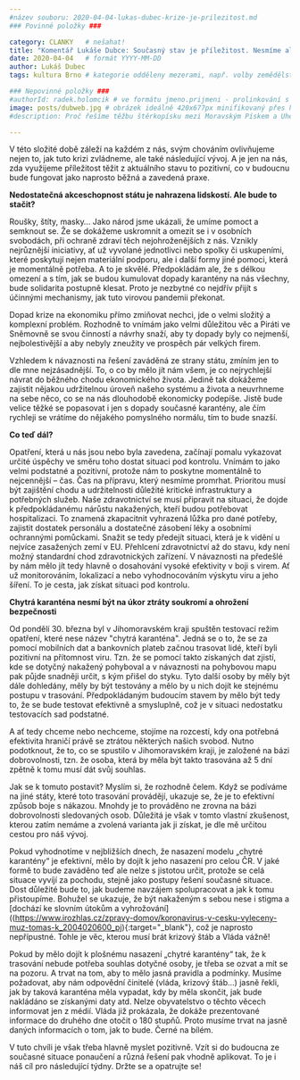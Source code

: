 ```yaml
---
#název souboru: 2020-04-04-lukas-dubec-krize-je-prilezitost.md
### Povinné položky ###

category: CLANKY   # nešahat!
title: "Komentář Lukáše Dubce: Současný stav je příležitost. Nesmíme ale rezignovat na ochranu soukromí"
date: 2020-04-04   # formát YYYY-MM-DD
author: Lukáš Dubec
tags: kultura Brno # kategorie odděleny mezerami, např. volby zemědělství životní-prostředí piráti (viz https://jihomoravsky.pirati.cz/tags/)

### Nepovinné položky ###
#authorId: radek.holomcik # ve formátu jmeno.prijmeni - prolinkování s profilem přes uid
image: posts/dubweb.jpg # obrázek ideálně 420x677px minifikovaný přes https://tinypng.com/
#description: Proč řešíme těžbu štěrkopísku mezi Moravským Pískem a Uherským Ostrohem? Podrobné info o celé kauze.

---
```


V této složité době záleží na každém z nás, svým chováním ovlivňujeme nejen to, jak tuto krizi zvládneme, ale také následující vývoj. A je jen na nás, zda využijeme příležitost těžit z aktuálního stavu to pozitivní, co v budoucnu bude fungovat jako naprosto běžná a zavedená praxe.

**Nedostatečná akceschopnost státu je nahrazena lidskostí. Ale bude to stačit?**

Roušky, štíty, masky… Jako národ jsme ukázali, že umíme pomoct a semknout se. Že se dokážeme uskromnit a omezit se i v osobních svobodách, při ochraně zdraví těch nejohroženějších z nás. Vznikly nejrůznější iniciativy, ať už vyvolané jednotlivci nebo spolky či uskupeními, které poskytují nejen materiální podporu, ale i další formy jiné pomoci, která je momentálně potřeba. A to je skvělé. Předpokládám ale, že s délkou omezení a s tím, jak se budou kumulovat dopady karantény na nás všechny, bude solidarita postupně klesat. Proto je nezbytné co nejdřív přijít s účinnými mechanismy, jak tuto virovou pandemii překonat.

Dopad krize na ekonomiku přímo zmiňovat nechci, jde o velmi složitý a komplexní problém. Rozhodně to vnímám jako velmi důležitou věc a Piráti ve Sněmovně se svou činností a návrhy snaží, aby ty dopady byly co nejmenší, nejbolestivější a aby nebyly zneužity ve prospěch pár velkých firem. 

Vzhledem k návaznosti na řešení zaváděná ze strany státu, zmíním jen to dle mne nejzásadnější. To, o co by mělo jít nám všem, je co nejrychlejší návrat do běžného chodu ekonomického života. Jedině tak dokážeme zajistit nějakou udržitelnou úroveň našeho systému a života a neuvrhneme na sebe něco, co se na nás dlouhodobě ekonomicky podepíše. Jistě bude velice těžké se popasovat i jen s dopady současné karantény, ale čím rychleji se vrátíme do nějakého pomyslného normálu, tím to bude snazší.

**Co teď dál?**

Opatření, která u nás jsou nebo byla zavedena, začínají pomalu vykazovat určité úspěchy ve směru toho dostat situaci pod kontrolu. Vnímám to jako velmi podstatné a pozitivní, protože nám to poskytne momentálně to nejcennější – čas. Čas na přípravu, který nesmíme promrhat. Prioritou musí být zajištění chodu a udržitelnosti důležité kritické infrastruktury a potřebných služeb. Naše zdravotnictví se musí připravit na situaci, že dojde k předpokládanému nárůstu nakažených, kteří budou potřebovat hospitalizaci. To znamená zkapacitnit vyhrazená lůžka pro dané potřeby, zajistit dostatek personálu a dostatečné zásobení léky a osobními ochrannými pomůckami. Snažit se tedy předejít situaci, která je k vidění u nejvíce zasažených zemí v EU. Přehlcení zdravotnictví až do stavu, kdy není možný standardní chod zdravotnických zařízení. V návaznosti na předešlé by nám mělo jít tedy hlavně o dosahování vysoké efektivity v boji s virem. Ať už monitorováním, lokalizací a nebo vyhodnocováním výskytu viru a jeho šíření. To je cesta, jak získat situaci pod kontrolu.

**Chytrá karanténa nesmí být na úkor ztráty soukromí a ohrožení bezpečnosti**

Od pondělí 30. března byl v Jihomoravském kraji spuštěn testovací režim opatření, které nese název "chytrá karanténa". Jedná se o to, že se za pomocí mobilních dat a bankovních plateb začnou trasovat lidé, kteří byli pozitivní na přítomnost viru. Tzn. že se pomocí takto získaných dat zjistí, kde se dotyčný nakažený pohyboval a v návaznosti na pohybovou mapu pak půjde snadněji určit, s kým přišel do styku. Tyto další osoby by měly být dále dohledány, měly by být testovány a mělo by u nich dojít ke stejnému postupu v trasování. Předpokládaným budoucím stavem by mělo být tedy to, že se bude testovat efektivně a smysluplně, což je v situaci nedostatku testovacích sad podstatné.

A ať tedy chceme nebo nechceme, stojíme na rozcestí, kdy ona potřebná efektivita hraničí právě se ztrátou některých našich svobod. Nutno podotknout, že to, co se spustilo v Jihomoravském kraji, je založené na bázi dobrovolnosti, tzn. že osoba, která by měla být takto trasována až 5 dní zpětně k tomu musí dát svůj souhlas.

Jak se k tomuto postavit? Myslím si, že rozhodně čelem. Když se podíváme na jiné státy, které toto trasování provádějí, ukazuje se, že je to efektivní způsob boje s nákazou. Mnohdy je to prováděno ne zrovna na bázi dobrovolnosti sledovaných osob. Důležitá je však v tomto vlastní zkušenost, kterou zatím nemáme a zvolená varianta jak ji získat, je dle mě určitou cestou pro náš vývoj. 

Pokud vyhodnotíme v nejbližších dnech, že nasazení modelu „chytré karantény“ je efektivní, mělo by dojít k jeho nasazení pro celou ČR. V jaké formě to bude zaváděno teď ale nelze s jistotou určit, protože se celá situace vyvíjí za pochodu, stejně jako postupy řešení současné situace. Dost důležité bude to, jak budeme navzájem spolupracovat a jak k tomu přistoupíme. Bohužel se ukazuje, že být nakaženým s sebou nese i stigma a [dochází ke slovním útokům a vyhrožování]((https://www.irozhlas.cz/zpravy-domov/koronavirus-v-cesku-vyleceny-muz-tomas-k_2004020600_pj){:target="_blank"}, což je naprosto nepřípustné. Tohle je věc, kterou musí brát krizový štáb a Vláda vážně!

Pokud by mělo dojít k plošnému nasazení „chytré karantény“ tak, že k trasování nebude potřeba souhlas dotyčné osoby, je třeba se ozvat a mít se na pozoru. A trvat na tom, aby to mělo jasná pravidla a podmínky. Musíme požadovat, aby nám odpovědní činitelé (vláda, krizový štáb...) jasně řekli, jak by taková karanténa měla vypadat, kdy by měla skončit, jak bude nakládáno se získanými daty atd. Nelze obyvatelstvo o těchto věcech informovat jen z médií. Vláda již prokázala, že dokáže prezentované informace do druhého dne otočit o 180 stupňů. Proto musíme trvat na jasně daných informacích o tom, jak to bude. Černé na bílém.

V tuto chvíli je však třeba hlavně myslet pozitivně. Vzít si do budoucna ze současné situace ponaučení a různá řešení pak vhodně aplikovat. To je i náš cíl pro následující týdny. Držte se a opatrujte se!
